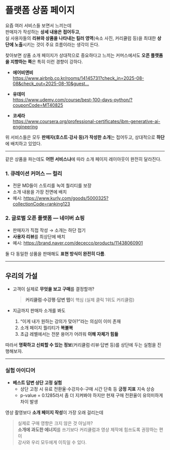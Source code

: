 # 플랫폼 상품 페이지

요즘 여러 서비스들 보면서 느끼는데  
판매자가 작성하는 **상세 내용은 접어두고**,  
실 사용자들의 **리뷰와 상품을 나타내는 킬러 영역**(숙소 사진, 커리큘럼 등)을 최대한 **상단에 노출**시키는 것이 주요 흐름이라는 생각이 든다.

찾아보면 상품 소개 페이지가 상대적으로 중요하다고 느끼는 커머스에서도 **오픈 플랫폼을 지향하는 쪽**은 특히 이런 경향이 강하다.

- **에어비앤비**  
  <https://www.airbnb.co.kr/rooms/14145731?check_in=2025-08-08&check_out=2025-08-10&guest...>

- **유데미**  
  <https://www.udemy.com/course/best-100-days-python/?couponCode=MT40825>

- **코세라**  
  <https://www.coursera.org/professional-certificates/ibm-generative-ai-engineering>

위 서비스들은 모두 **판매자(호스트·강사 등)가 작성한 소개**는 접어두고, 상대적으로 **하단**에 배치하고 있었다.

---

같은 상품을 파는데도 **어떤 서비스냐**에 따라 소개 페이지 레이아웃이 완전히 달라진다.

### 1. 큐레이션 커머스 ― 컬리
- 전문 MD들이 스토리를 녹여 퀄리티를 보장  
- 소개 내용을 가장 전면에 배치  
- 예시: <https://www.kurly.com/goods/5000325?collectionCode=ranking123>

### 2. 글로벌 오픈 플랫폼 ― 네이버 쇼핑
- 판매자가 직접 작성 → 소개는 하단 접기  
- **사용자 리뷰**를 최상단에 배치  
- 예시: <https://brand.naver.com/dececco/products/11438060901>

둘 다 동일한 상품을 판매해도 **표현 방식이 완전히 다름**.

---

## 우리의 가설

- 고객이 실제로 **무엇을 보고 구매**를 결정할까?  
  > **커리큘럼·수강평·답변 탭**이 핵심 (실제 클릭 1위도 커리큘럼)

- 지금까지 판매자 소개를 봐도  
  1. “이게 내가 원하는 강의가 맞아?”라는 의심이 이미 존재  
  2. 소개 페이지 퀄리티가 **복불복**  
  3. 초급 레벨에서는 전문 용어가 어려워 **이해 자체가 힘듦**

따라서 **명확하고 신뢰할 수 있는 정보**(커리큘럼·리뷰·답변 등)를 상단에 두는 실험을 진행해보자.

---

### 실험 아이디어

- **베스트 답변 상단 고정 실험**  
  - 상단 고정 시 유료 전환율·수강자수·구매 시간 단축 등 **긍정 지표** 지속 상승  
  - p-value = 0.1285라서 좀 더 지켜봐야 하지만 현재 구매 전환율이 유의미하게 차이 발생

영상 촬영보다 **소개 페이지 작성**이 가장 오래 걸리는데  
> 실제로 구매 영향은 크지 않은 것 아닐까?  
> **소개에 과도한 에너지**를 쓰기보다 커리큘럼과 영상 제작에 힘쓰도록 권장하는 편이  
> 강사와 우리 모두에게 이득일 수 있다.